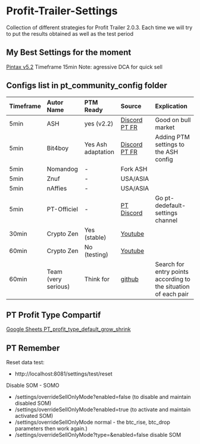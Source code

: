 # Profit-Trailer-Settings

Collection of different strategies for Profit Trailer 2.0.3.
Each time we will try to put the results obtained as well as the test period

## My Best Settings for the moment
[Pintax v5.2](https://github.com/But4ler/Profit-Trailer-Settings/tree/master/Pintax/v5.2)
Timeframe 15min
Note: agressive DCA for quick sell


## Configs list in pt_community_config folder

Timeframe | Autor Name | PTM Ready | Source | Explication |
:------------ | :------------- | :------------- | :------------- | :------------- |
| 5min | ASH | yes (v2.2) | [Discord PT FR](https://discordapp.com/channels/400170732648398849/400664557099679756) | Good on bull market
| 5min | Bit4boy | Yes Ash adaptation | [Discord PT FR](https://discordapp.com/channels/400170732648398849/400664557099679756) | Adding PTM settings to the ASH config
| 5min | Nomandog | - | Fork ASH | 
| 5min | Znuf | - | USA/ASIA | 
| 5min | nAffies | - | USA/ASIA | 
| 5min | PT-Officiel | - | [PT Discord](https://discord.gg/K9a37Vh) | Go pt-dedefault-settings channel
| 30min | Crypto Zen | Yes (stable) | [Youtube](https://www.youtube.com/watch?v=2GXXXZzIx0c) |
| 60min | Crypto Zen | No (testing) | [Youtube](https://www.youtube.com/watch?v=2GXXXZzIx0c) |
| 60min | Team (very serious) | Think for | [github](https://github.com/stevenshizzleh/the-north-star) | Search for entry points according to the situation of each pair 

## PT Profit Type Compartif
[Google Sheets PT_profit_type_default_grow_shrink](https://drive.google.com/open?id=1M-iD7QbuNuhVM1cDgBiJF5G81TH3YEIyLdivE1wa7Ns)

## PT Remember 

Reset data test:
- http://localhost:8081/settings/test/reset

Disable SOM - SOMO
- /settings/overrideSellOnlyMode?enabled=false  (to disable and maintain disabled SOM)
- /settings/overrideSellOnlyMode?enabled=true (to activate and maintain activated SOM)
- /settings/overrideSellOnlyMode  normal - the btc_rise, btc_drop parameters then work again.)
- /settings/overrideSellOnlyMode?type=&enabled=false  disable SOM